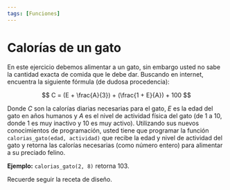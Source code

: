 ```yaml
---
tags: [Funciones]
---
```

# Calorías de un gato

En este ejercicio debemos alimentar a un gato, sin embargo usted no sabe la cantidad exacta de comida
que le debe dar. Buscando en internet, encuentra la siguiente fórmula (de dudosa procedencia):

$$ C = (E + \frac{A}{3}) + (\frac{1 + E}{A}) + 100 $$

Donde $C$ son la calorías diarias necesarias para el gato, $E$ es la edad del gato en años humanos y $A$ es el nivel de actividad física del gato (de 1 a 10, donde 1 es muy inactivo y 10 es muy activo).
Utilizando sus nuevos conocimientos de programación, usted tiene que programar la función `calorias_gato(edad, actividad)` que recibe la edad y nivel de actividad del gato y retorna las calorías necesarias (como número entero) para alimentar a su preciado felino. 

**Ejemplo:** `calorias_gato(2, 8)` retorna
103.

Recuerde seguir la receta de diseño.

